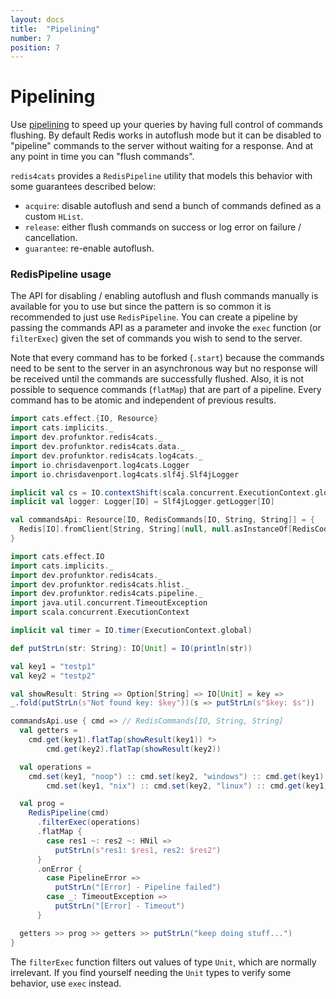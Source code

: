 ```yaml
---
layout: docs
title:  "Pipelining"
number: 7
position: 7
---
```


# Pipelining

Use [pipelining](https://redis.io/topics/pipelining) to speed up your queries by having full control of commands flushing. By default Redis works in autoflush mode but it can be disabled to "pipeline" commands to the server without waiting for a response. And at any point in time you can "flush commands".

`redis4cats` provides a `RedisPipeline` utility that models this behavior with some guarantees described below:

- `acquire`: disable autoflush and send a bunch of commands defined as a custom `HList`.
- `release`: either flush commands on success or log error on failure / cancellation.
- `guarantee`: re-enable autoflush.

### RedisPipeline usage

The API for disabling / enabling autoflush and flush commands manually is available for you to use but since the pattern is so common it is recommended to just use `RedisPipeline`. You can create a pipeline by passing the commands API as a parameter and invoke the `exec` function (or `filterExec`) given the set of commands you wish to send to the server.

Note that every command has to be forked (`.start`) because the commands need to be sent to the server in an asynchronous way but no response will be received until the commands are successfully flushed. Also, it is not possible to sequence commands (`flatMap`) that are part of a pipeline. Every command has to be atomic and independent of previous results.

```scala mdoc:invisible
import cats.effect.{IO, Resource}
import cats.implicits._
import dev.profunktor.redis4cats._
import dev.profunktor.redis4cats.data._
import dev.profunktor.redis4cats.log4cats._
import io.chrisdavenport.log4cats.Logger
import io.chrisdavenport.log4cats.slf4j.Slf4jLogger

implicit val cs = IO.contextShift(scala.concurrent.ExecutionContext.global)
implicit val logger: Logger[IO] = Slf4jLogger.getLogger[IO]

val commandsApi: Resource[IO, RedisCommands[IO, String, String]] = {
  Redis[IO].fromClient[String, String](null, null.asInstanceOf[RedisCodec[String, String]])
}
```

```scala mdoc:silent
import cats.effect.IO
import cats.implicits._
import dev.profunktor.redis4cats._
import dev.profunktor.redis4cats.hlist._
import dev.profunktor.redis4cats.pipeline._
import java.util.concurrent.TimeoutException
import scala.concurrent.ExecutionContext

implicit val timer = IO.timer(ExecutionContext.global)

def putStrLn(str: String): IO[Unit] = IO(println(str))

val key1 = "testp1"
val key2 = "testp2"

val showResult: String => Option[String] => IO[Unit] = key =>
_.fold(putStrLn(s"Not found key: $key"))(s => putStrLn(s"$key: $s"))

commandsApi.use { cmd => // RedisCommands[IO, String, String]
  val getters =
    cmd.get(key1).flatTap(showResult(key1)) *>
        cmd.get(key2).flatTap(showResult(key2))

  val operations =
    cmd.set(key1, "noop") :: cmd.set(key2, "windows") :: cmd.get(key1) ::
        cmd.set(key1, "nix") :: cmd.set(key2, "linux") :: cmd.get(key1) :: HNil

  val prog =
    RedisPipeline(cmd)
      .filterExec(operations)
      .flatMap {
        case res1 ~: res2 ~: HNil =>
          putStrLn(s"res1: $res1, res2: $res2")
      }
      .onError {
        case PipelineError =>
          putStrLn("[Error] - Pipeline failed")
        case _: TimeoutException =>
          putStrLn("[Error] - Timeout")
      }

  getters >> prog >> getters >> putStrLn("keep doing stuff...")
}
```

The `filterExec` function filters out values of type `Unit`, which are normally irrelevant. If you find yourself needing the `Unit` types to verify some behavior, use `exec` instead.
